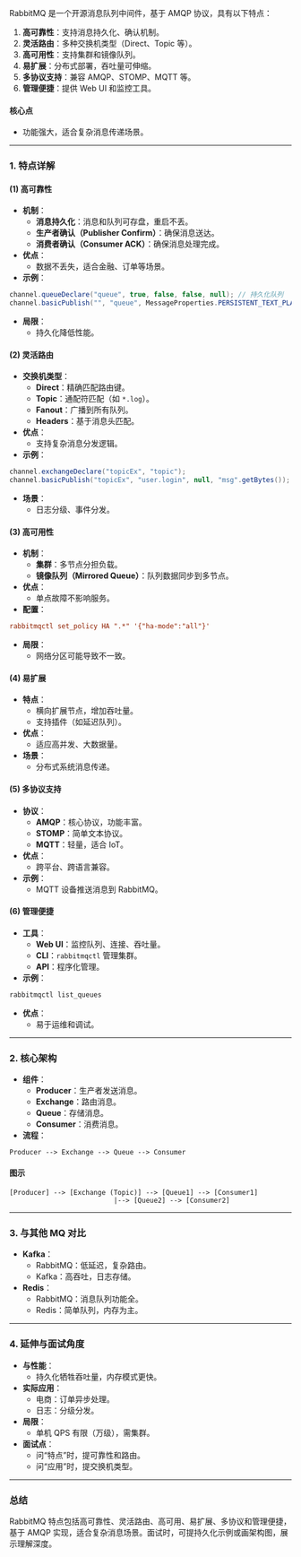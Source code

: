 
RabbitMQ 是一个开源消息队列中间件，基于 AMQP 协议，具有以下特点：
1. **高可靠性**：支持消息持久化、确认机制。
2. **灵活路由**：多种交换机类型（Direct、Topic 等）。
3. **高可用性**：支持集群和镜像队列。
4. **易扩展**：分布式部署，吞吐量可伸缩。
5. **多协议支持**：兼容 AMQP、STOMP、MQTT 等。
6. **管理便捷**：提供 Web UI 和监控工具。

#### 核心点
- 功能强大，适合复杂消息传递场景。

---

### 1. 特点详解
#### (1) 高可靠性
- **机制**：
  - **消息持久化**：消息和队列可存盘，重启不丢。
  - **生产者确认（Publisher Confirm）**：确保消息送达。
  - **消费者确认（Consumer ACK）**：确保消息处理完成。
- **优点**：
  - 数据不丢失，适合金融、订单等场景。
- **示例**：
```java
channel.queueDeclare("queue", true, false, false, null); // 持久化队列
channel.basicPublish("", "queue", MessageProperties.PERSISTENT_TEXT_PLAIN, "msg".getBytes());
```
- **局限**：
  - 持久化降低性能。

#### (2) 灵活路由
- **交换机类型**：
  - **Direct**：精确匹配路由键。
  - **Topic**：通配符匹配（如 `*.log`）。
  - **Fanout**：广播到所有队列。
  - **Headers**：基于消息头匹配。
- **优点**：
  - 支持复杂消息分发逻辑。
- **示例**：
```java
channel.exchangeDeclare("topicEx", "topic");
channel.basicPublish("topicEx", "user.login", null, "msg".getBytes());
```
- **场景**：
  - 日志分级、事件分发。

#### (3) 高可用性
- **机制**：
  - **集群**：多节点分担负载。
  - **镜像队列（Mirrored Queue）**：队列数据同步到多节点。
- **优点**：
  - 单点故障不影响服务。
- **配置**：
```conf
rabbitmqctl set_policy HA ".*" '{"ha-mode":"all"}'
```
- **局限**：
  - 网络分区可能导致不一致。

#### (4) 易扩展
- **特点**：
  - 横向扩展节点，增加吞吐量。
  - 支持插件（如延迟队列）。
- **优点**：
  - 适应高并发、大数据量。
- **场景**：
  - 分布式系统消息传递。

#### (5) 多协议支持
- **协议**：
  - **AMQP**：核心协议，功能丰富。
  - **STOMP**：简单文本协议。
  - **MQTT**：轻量，适合 IoT。
- **优点**：
  - 跨平台、跨语言兼容。
- **示例**：
  - MQTT 设备推送消息到 RabbitMQ。

#### (6) 管理便捷
- **工具**：
  - **Web UI**：监控队列、连接、吞吐量。
  - **CLI**：`rabbitmqctl` 管理集群。
  - **API**：程序化管理。
- **示例**：
```bash
rabbitmqctl list_queues
```
- **优点**：
  - 易于运维和调试。

---

### 2. 核心架构
- **组件**：
  - **Producer**：生产者发送消息。
  - **Exchange**：路由消息。
  - **Queue**：存储消息。
  - **Consumer**：消费消息。
- **流程**：
```
Producer --> Exchange --> Queue --> Consumer
```

#### 图示
```
[Producer] --> [Exchange (Topic)] --> [Queue1] --> [Consumer1]
                          |--> [Queue2] --> [Consumer2]
```

---

### 3. 与其他 MQ 对比
- **Kafka**：
  - RabbitMQ：低延迟，复杂路由。
  - Kafka：高吞吐，日志存储。
- **Redis**：
  - RabbitMQ：消息队列功能全。
  - Redis：简单队列，内存为主。

---

### 4. 延伸与面试角度
- **与性能**：
  - 持久化牺牲吞吐量，内存模式更快。
- **实际应用**：
  - 电商：订单异步处理。
  - 日志：分级分发。
- **局限**：
  - 单机 QPS 有限（万级），需集群。
- **面试点**：
  - 问“特点”时，提可靠性和路由。
  - 问“应用”时，提交换机类型。

---

### 总结
RabbitMQ 特点包括高可靠性、灵活路由、高可用、易扩展、多协议和管理便捷，基于 AMQP 实现，适合复杂消息场景。面试时，可提持久化示例或画架构图，展示理解深度。